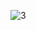 ![3](https://github.com/eneoxkeskin/Blog-MERN/assets/157140481/bbb6aaf0-f6ad-48b9-89ed-c2fd1b3c1514)
